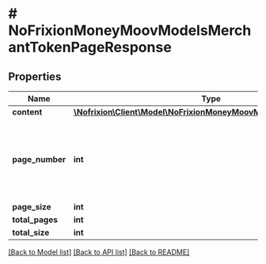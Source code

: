 # # NoFrixionMoneyMoovModelsMerchantTokenPageResponse

## Properties

Name | Type | Description | Notes
------------ | ------------- | ------------- | -------------
**content** | [**\Nofrixion\Client\Model\NoFrixionMoneyMoovModelsMerchantToken[]**](NoFrixionMoneyMoovModelsMerchantToken.md) |  | [optional]
**page_number** | **int** | Current page number. Its 1 based. i.e firstpage is 1, secondpage is 2 | [optional]
**page_size** | **int** | Page size | [optional]
**total_pages** | **int** | Total pages | [optional]
**total_size** | **int** | Total count | [optional]

[[Back to Model list]](../../README.md#models) [[Back to API list]](../../README.md#endpoints) [[Back to README]](../../README.md)
